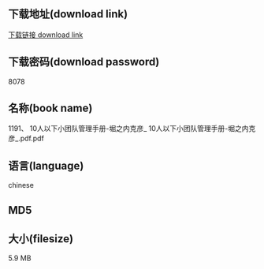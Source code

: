 ## 下载地址(download link)
[下载链接 download link](https://voluble-croquembouche-d321dc.netlify.app/?s=1191%E3%80%81++10%E4%BA%BA%E4%BB%A5%E4%B8%8B%E5%B0%8F%E5%9B%A2%E9%98%9F%E7%AE%A1%E7%90%86%E6%89%8B%E5%86%8C-%E5%A0%80%E4%B9%8B%E5%86%85%E5%85%8B%E5%BD%A6_++10%E4%BA%BA%E4%BB%A5%E4%B8%8B%E5%B0%8F%E5%9B%A2%E9%98%9F%E7%AE%A1%E7%90%86%E6%89%8B%E5%86%8C-%E5%A0%80%E4%B9%8B%E5%86%85%E5%85%8B%E5%BD%A6_.pdf)

## 下载密码(download password)
8078

## 名称(book name)
1191、  10人以下小团队管理手册-堀之内克彦_  10人以下小团队管理手册-堀之内克彦_.pdf.pdf

## 语言(language)
chinese

## MD5


## 大小(filesize)
5.9 MB
